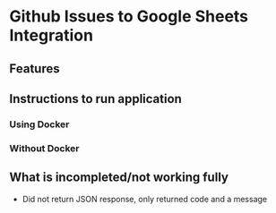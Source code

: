 # Github Issues to Google Sheets Integration

## Features

## Instructions to run application

### Using Docker

### Without Docker

## What is incompleted/not working fully

- Did not return JSON response, only returned code and a message
